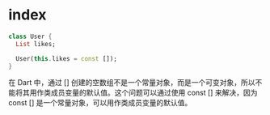 # index

```dart
class User {
  List likes;

  User(this.likes = const []);
}
```

在 Dart 中，通过 [] 创建的空数组不是一个常量对象，而是一个可变对象，所以不能将其用作类成员变量的默认值。这个问题可以通过使用 const [] 来解决，因为 const [] 是一个常量对象，可以用作类成员变量的默认值。
